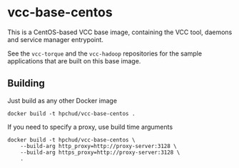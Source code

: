 # vcc-base-centos

This is a CentOS-based VCC base image, containing the VCC tool, daemons and service manager entrypoint.

See the `vcc-torque` and the `vcc-hadoop` repositories for the sample applications that are built on this base image.

## Building

Just build as any other Docker image

```
docker build -t hpchud/vcc-base-centos .
```

If you need to specify a proxy, use build time arguments

```
docker build -t hpchud/vcc-base-centos \
    --build-arg http_proxy=http://proxy-server:3128 \
    --build-arg https_proxy=http://proxy-server:3128 \
    .
```

